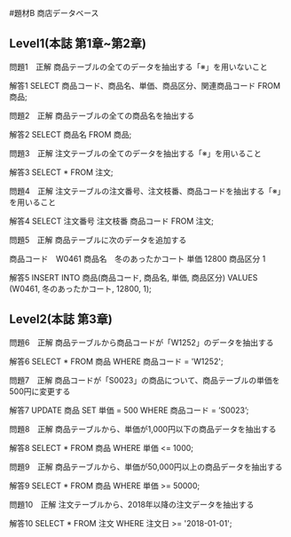 #題材B 商店データベース

## Level1(本誌 第1章~第2章)

問題1　正解
商品テーブルの全てのデータを抽出する「※」を用いないこと

解答1
SELECT 商品コード、商品名、単価、商品区分、関連商品コード FROM 商品;

問題2　正解
商品テーブルの全ての商品名を抽出する

解答2
SELECT 商品名 FROM 商品;

問題3　正解
注文テーブルの全てのデータを抽出する「※」を用いること

解答3
SELECT * FROM 注文;

問題4　正解
注文テーブルの注文番号、注文枝番、商品コードを抽出する「※」を用いること

解答4
SELECT 注文番号 注文枝番 商品コード FROM 注文;

問題5　正解
商品テーブルに次のデータを追加する

商品コード　W0461
商品名　冬のあったかコート
単価 12800
商品区分 1

解答5
INSERT INTO 商品(商品コード, 商品名, 単価, 商品区分) VALUES (W0461, 冬のあったかコート, 12800, 1);

## Level2(本誌 第3章)
問題6　正解
商品テーブルから商品コードが「W1252」のデータを抽出する

解答6
SELECT * FROM 商品 WHERE 商品コード = 'W1252';

問題7　正解
商品コードが「S0023」の商品について、商品テーブルの単価を500円に変更する

解答7
UPDATE 商品 SET 単価 = 500 WHERE 商品コード = ’S0023’;

問題8　正解
商品テーブルから、単価が1,000円以下の商品データを抽出する

解答8
SELECT * FROM 商品 WHERE 単価 <= 1000;

問題9　正解
商品テーブルから、単価が50,000円以上の商品データを抽出する

解答9
SELECT * FROM 商品 WHERE 単価 >= 50000;

問題10　正解
注文テーブルから、2018年以降の注文データを抽出する

解答10
SELECT * FROM 注文 WHERE 注文日 >= '2018-01-01';
